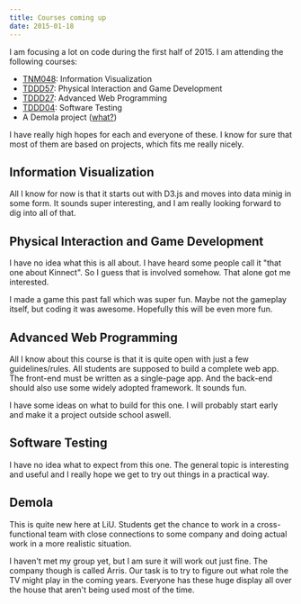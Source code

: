 ```yaml
---
title: Courses coming up
date: 2015-01-18
---
```


I am focusing a lot on code during the first half of 2015. I am attending the
following courses:

- [TNM048](http://webstaff.itn.liu.se/~jimjo/courses/TNM048/): Information
  Visualization
- [TDDD57](https://www.ida.liu.se/~TDDD57/index.sv.shtml): Physical Interaction
  and Game Development
- [TDDD27](https://www.ida.liu.se/~TDDD27/index.en.shtml): Advanced Web
  Programming
- [TDDD04](https://www.ida.liu.se/~TDDD04/): Software Testing
- A Demola project ([what?](http://eastsweden.demola.net/about))

I have really high hopes for each and everyone of these. I know for sure that
most of them are based on projects, which fits me really nicely.

## Information Visualization

All I know for now is that it starts out with D3.js and moves into data minig in
some form. It sounds super interesting, and I am really looking forward to dig
into all of that.

## Physical Interaction and Game Development

I have no idea what this is all about. I have heard some people call it "that
one about Kinnect". So I guess that is involved somehow. That alone got me
interested.

I made a game this past fall which was super fun. Maybe not the gameplay itself,
but coding it was awesome. Hopefully this will be even more fun.

## Advanced Web Programming

All I know about this course is that it is quite open with just a few
guidelines/rules. All students are supposed to build a complete web app. The
front-end must be written as a single-page app. And the back-end should also use
some widely adopted framework. It sounds fun.

I have some ideas on what to build for this one. I will probably start early and
make it a project outside school aswell.

## Software Testing

I have no idea what to expect from this one. The general topic is interesting
and useful and I really hope we get to try out things in a practical way.

## Demola

This is quite new here at LiU. Students get the chance to work in a
cross-functional team with close connections to some company and doing actual
work in a more realistic situation.

I haven\'t met my group yet, but I am sure it will work out just fine. The
company though is called Arris. Our task is to try to figure out what role the
TV might play in the coming years. Everyone has these huge display all over the
house that aren\'t being used most of the time.
